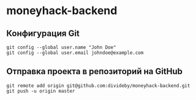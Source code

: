 # moneyhack-backend

## Конфигурация Git

```
git config --global user.name "John Doe"
git config --global user.email johndoe@example.com
```

## Отправка проекта в репозиторий на GitHub
```
git remote add origin git@github.com:divideby/moneyhack-backend.git
git push -u origin master
```